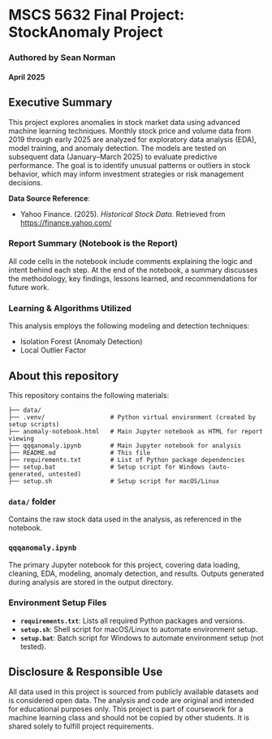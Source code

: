 # MSCS 5632 Final Project: StockAnomaly Project
### Authored by Sean Norman
#### April 2025

## Executive Summary
This project explores anomalies in stock market data using advanced machine learning techniques. Monthly stock price and volume data from 2019 through early 2025 are analyzed for exploratory data analysis (EDA), model training, and anomaly detection. The models are tested on subsequent data (January–March 2025) to evaluate predictive performance. The goal is to identify unusual patterns or outliers in stock behavior, which may inform investment strategies or risk management decisions.

**Data Source Reference**:
*   Yahoo Finance. (2025). *Historical Stock Data*. Retrieved from https://finance.yahoo.com/


### Report Summary (Notebook is the Report)
All code cells in the notebook include comments explaining the logic and intent behind each step. At the end of the notebook, a summary discusses the methodology, key findings, lessons learned, and recommendations for future work.

### Learning & Algorithms Utilized
This analysis employs the following modeling and detection techniques:
- Isolation Forest (Anomaly Detection)
- Local Outlier Factor

## About this repository
This repository contains the following materials:

```
├── data/
├── .venv/                  # Python virtual environment (created by setup scripts)
├── anomaly-notebook.html   # Main Jupyter notebook as HTML for report viewing
├── qqqanomaly.ipynb        # Main Jupyter notebook for analysis
├── README.md               # This file
├── requirements.txt        # List of Python package dependencies
├── setup.bat               # Setup script for Windows (auto-generated, untested)
├── setup.sh                # Setup script for macOS/Linux
```

### `data/` folder
Contains the raw stock data used in the analysis, as referenced in the notebook.

### `qqqanomaly.ipynb`
The primary Jupyter notebook for this project, covering data loading, cleaning, EDA, modeling, anomaly detection, and results. Outputs generated during analysis are stored in the output directory.

### Environment Setup Files
*   **`requirements.txt`**: Lists all required Python packages and versions.
*   **`setup.sh`**: Shell script for macOS/Linux to automate environment setup.
*   **`setup.bat`**: Batch script for Windows to automate environment setup (not tested).

## Disclosure & Responsible Use
All data used in this project is sourced from publicly available datasets and is considered open data. The analysis and code are original and intended for educational purposes only. This project is part of coursework for a machine learning class and should not be copied by other students. It is shared solely to fulfill project requirements.